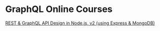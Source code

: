 # GraphQL Online Courses
[REST & GraphQL API Design in Node.js, v2 (using Express & MongoDB)](https://frontendmasters.com/courses/api-node-rest-graphql/)